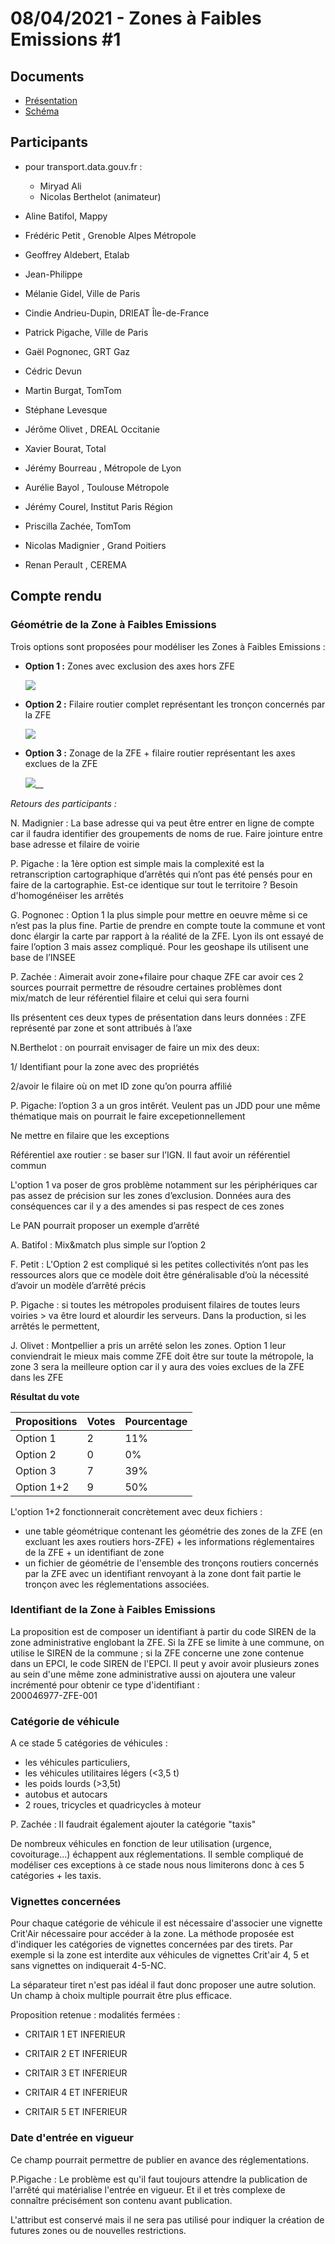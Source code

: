 # 08/04/2021 - Zones à Faibles Emissions \#1

## Documents

* [Présentation](https://docs.google.com/presentation/d/1VhroWRWISD9vtkKq18-TTQZu8aZyxNEJsrBLZcH1x0g/edit#slide=id.gcebcbf8b6b_0_240)
* [Schéma](https://docs.google.com/spreadsheets/d/1ScvSWENXt20OltPCejFMCgUnjskBLzQcR-nOYamABdM/edit#gid=1796371647)

## Participants

* pour transport.data.gouv.fr : 
  * Miryad Ali
  * Nicolas Berthelot \(animateur\)
* 
  Aline   Batifol, Mappy

* Frédéric   Petit  , Grenoble Alpes Métropole
* Geoffrey Aldebert, Etalab
* Jean-Philippe





* Mélanie   Gidel, Ville de Paris
* Cindie   Andrieu-Dupin, DRIEAT Île-de-France
* Patrick   Pigache, Ville de Paris
* Gaël   Pognonec, GRT Gaz 
* Cédric   Devun
* Martin   Burgat, TomTom
* Stéphane   Levesque
* Jérôme Olivet  , DREAL Occitanie
* Xavier Bourat, Total
* Jérémy   Bourreau  , Métropole de Lyon 
* Aurélie   Bayol  , Toulouse Métropole
* Jérémy   Courel, Institut Paris Région
* Priscilla   Zachée, TomTom
* Nicolas   Madignier  , Grand Poitiers
* Renan   Perault  , CEREMA



## Compte rendu

### Géométrie de la Zone à Faibles Emissions

Trois options sont proposées pour modéliser les Zones à Faibles Emissions : 

* **Option 1 :** Zones avec exclusion des axes hors ZFE

  ![](https://lh3.googleusercontent.com/KwbXCsnJ-0EI_RQyFBLtyD_z4gT3DQQxWqjIr0dP_JIrlVIgVN0avZW9dCKJQCDehum2AGCZV4BW0Ek0_H9p_oQhQJ-W3_WELTII95GF_wh7YeX_wghXchkkOWafiEZnNG9Zm52Lvso)

* **Option 2 :** Filaire routier complet représentant les tronçon concernés par la ZFE

  ![](https://lh5.googleusercontent.com/8Qd0Of9QwFaruVGqk11P11zP6AQy7RLiB-12Lbb8X7lPWrkZCgENdXR4-b49dEbzN7VBIsTi-AEQFM7h0UYu1pxeTE8DxmN9TKUnPYgmXeYX94LTsz8xZdqBdhm_lkNe6rQFZZY7BAQ)

* **Option 3 :** Zonage de la ZFE + filaire routier représentant les axes exclues de la ZFE

  ![](https://lh4.googleusercontent.com/vsTX1WgqBVoed3H51mC-Sl9CVr7phxEzUD8OSlFPG5ZcHEoaF1mayfyCYOqD7HH_ykMTu5jBOmgEbSwDFHRJSbxFwNfu1y3XkpiR8bMNhz6CzJuZiBwnZrgV7YG9v4QcyTNzhtUC31U)\_\_

_Retours des participants :_ 

N. Madignier : La base adresse qui va peut être entrer en ligne de compte car il faudra identifier des groupements de noms de rue. Faire jointure entre base adresse et filaire de voirie 



P. Pigache : la 1ère option est simple mais la complexité est la retranscription cartographique d’arrêtés qui n’ont pas été pensés pour en faire de la cartographie. Est-ce identique sur tout le territoire ? Besoin d'homogénéiser les arrêtés 

G. Pognonec : Option 1 la plus simple pour mettre en oeuvre même si ce n’est pas la plus fine. Partie de prendre en compte toute la commune et vont donc élargir la carte par rapport à la réalité de la ZFE. Lyon ils ont essayé de faire l’option 3 mais assez compliqué. Pour les geoshape ils utilisent une base de l’INSEE

P. Zachée : Aimerait avoir zone+filaire pour chaque ZFE car avoir ces 2 sources pourrait permettre de résoudre certaines problèmes dont mix/match de leur référentiel filaire et celui qui sera fourni

Ils présentent ces deux types de présentation dans leurs données : ZFE représenté par zone et sont attribués à l’axe

N.Berthelot : on pourrait envisager de faire un mix des deux:  
1/ Identifiant pour la zone avec des propriétés  
2/avoir le filaire où on met ID zone qu’on pourra affilié  

P. Pigache: l’option 3 a un gros intêrét. Veulent pas un JDD pour une même thématique mais on pourrait le faire excepetionnellement   
Ne mettre en filaire que les exceptions  
Référentiel axe routier : se baser sur l’IGN. Il faut avoir un référentiel commun  
L'option 1 va poser de gros problème notamment sur les périphériques car pas assez de précision sur les zones d’exclusion. Données aura des conséquences car il y a des amendes si pas respect de ces zones   
Le PAN pourrait proposer un exemple d’arrêté

A. Batifol : Mix&match plus simple sur l’option 2

F. Petit : L'Option 2 est compliqué si les petites collectivités n’ont pas les ressources alors que ce modèle doit être généralisable d’où la nécessité d’avoir un modèle d’arrêté précis 

P. Pigache : si toutes les métropoles produisent filaires de toutes leurs voiries &gt; va être lourd et alourdir les serveurs. Dans la production, si les arrêtés le permettent, 

J. Olivet : Montpellier a pris un arrêté selon les zones. Option 1 leur conviendrait le mieux mais comme ZFE doit être sur toute la métropole, la zone 3 sera la meilleure option car il y aura des voies exclues de la ZFE dans les ZFE

**Résultat du vote** 



| Propositions | Votes | Pourcentage |
| :--- | :--- | :--- |
| Option 1 | 2 | 11% |
| Option 2 | 0 | 0% |
| Option 3 | 7 | 39% |
| Option 1+2 | 9 | 50% |

L'option 1+2 fonctionnerait concrètement avec deux fichiers : 

* une table géométrique contenant les géométrie des zones de la ZFE \(en excluant les axes routiers hors-ZFE\) + les informations réglementaires de la ZFE + un identifiant de zone
* un fichier de géométrie de l'ensemble des tronçons routiers concernés par la ZFE avec un identifiant renvoyant à la zone dont fait partie le tronçon avec les réglementations associées.

### Identifiant de la Zone à Faibles Emissions

La proposition est de composer un identifiant à partir du code SIREN de la zone administrative englobant la ZFE. Si la ZFE se limite à une commune, on utilise le SIREN de la commune ; si la ZFE concerne une zone contenue dans un EPCI, le code SIREN de l'EPCI. Il peut y avoir avoir plusieurs zones au sein d'une même zone administrative aussi on ajoutera une valeur incrémenté pour obtenir ce type d'identifiant :   
200046977-ZFE-001

### Catégorie de véhicule 

A ce stade 5 catégories de véhicules : 

* les véhicules particuliers, 
* les véhicules utilitaires légers \(&lt;3,5 t\) 
* les poids lourds \(&gt;3,5t\)
* autobus et autocars
* 2 roues, tricycles et quadricycles à moteur

P. Zachée : Il faudrait également ajouter la catégorie "taxis"

De nombreux véhicules en fonction de leur utilisation \(urgence, covoiturage...\) échappent aux réglementations. Il semble compliqué de modéliser ces exceptions à ce stade nous nous limiterons donc à ces 5 catégories + les taxis.

### **Vignettes concernées**

Pour chaque catégorie de véhicule il est nécessaire d'associer une vignette Crit'Air nécessaire pour accéder à la zone. La méthode proposée est d'indiquer les catégories de vignettes concernées par des tirets. Par exemple si la zone  est interdite aux véhicules de vignettes Crit'air 4, 5 et sans vignettes on indiquerait 4-5-NC.

La séparateur tiret n'est pas idéal il faut donc proposer une autre solution. Un champ à choix multiple pourrait être plus efficace. 

Proposition retenue : modalités fermées :  
- CRITAIR 1 ET INFERIEUR  
- CRITAIR 2 ET INFERIEUR  
- CRITAIR 3 ET INFERIEUR  
- CRITAIR 4 ET INFERIEUR  
- CRITAIR 5 ET INFERIEUR 

### **Date d'entrée en vigueur** 

Ce champ pourrait permettre de publier en avance des réglementations.

P.Pigache : Le problème est qu'il faut toujours attendre la publication de l'arrêté qui matérialise l'entrée en vigueur. Et il et très complexe de connaître précisément son contenu avant publication.

L'attribut est conservé mais il ne sera pas utilisé pour indiquer la création de futures zones ou de nouvelles restrictions.









